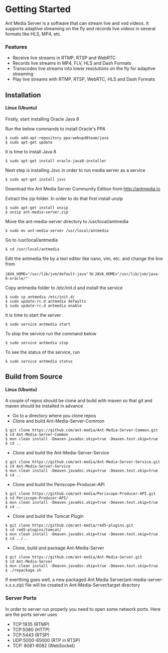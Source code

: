 # Getting Started

Ant Media Server is a software that can stream live and vod videos. It supports adaptive streaming on the fly and 
records live videos in several formats like HLS, MP4, etc. 

### Features
* Receive live streams in RTMP, RTSP and WebRTC
* Records live streams in MP4, FLV, HLS and Dash Formats
* Transcodes live streams into lower resolutions on the fly for adaptive streaming
* Play live streams with RTMP, RTSP, WebRTC, HLS and Dash Formats


## Installation

#### Linux (Ubuntu)

Firstly, start installing Oracle Java 8

Run the below commands to install Oracle's PPA
```
$ sudo add-apt-repository ppa:webupd8team/java
$ sudo apt-get update
```

It is time to install Java 8
```
$ sudo apt-get install oracle-java8-installer
```

Next step is installing Jsvc in order to run media server as a service

```
$ sudo apt-get install jsvc
```

Download the Ant Media Server Community Edition from http://antmedia.io 

Extract the zip folder. In order to do that first install unzip
```
$ sudo apt-get install unzip
$ unzip ant-media-server.zip     
```

Move the ant-media-server directory to /usr/local/antmedia 
```
$ sudo mv ant-media-server /usr/local/antmedia
```

Go to /usr/local/antmedia 
```
$ cd /usr/local/antmedia
```
Edit the antmedia file by a text editor like nano, vim, etc.
and change the line from

```JAVA_HOME="/usr/lib/jvm/default-java"```
to ```JAVA_HOME="/usr/lib/jvm/java-8-oracle/"```


Copy antmedia folder to /etc/init.d and install the service
```
$ sudo cp antmedia /etc/init.d/
$ sudo update-rc.d antmedia defaults
$ sudo update-rc.d antmedia enable
```

It is time to start the server
```
$ sudo service antmedia start
```

To stop the service run the command below
```
$ sudo service antmedia stop
```

To see the status of the service, run
```
$ sudo service antmedia status
```

## Build from Source

#### Linux (Ubuntu)
A couple of repos should be clone and build with maven so that git and maven should be installed in advance

* Go to a directory where you clone repos
* Clone and build Ant-Media-Server-Common

```
$ git clone https://github.com/ant-media/Ant-Media-Server-Common.git
$ cd Ant-Media-Server-Common
$ mvn clean install -Dmaven.javadoc.skip=true -Dmaven.test.skip=true
$ cd ..
```

* Clone and build the Ant-Media-Server-Service 

```
$ git clone https://github.com/ant-media/Ant-Media-Server-Service.git
$ cd Ant-Media-Server-Service
$ mvn clean install -Dmaven.javadoc.skip=true -Dmaven.test.skip=true
$ cd ..
```

* Clone and build the Periscope-Producer-API 

```
$ git clone https://github.com/ant-media/Periscope-Producer-API.git
$ cd Periscope-Producer-API/
$ mvn clean install -Dmaven.javadoc.skip=true -Dmaven.test.skip=true
$ cd ..
```

* Clone and build the Tomcat Plugin
```
$ git clone https://github.com/ant-media/red5-plugins.git
$ cd red5-plugins/tomcat/
$ mvn clean install -Dmaven.javadoc.skip=true -Dmaven.test.skip=true
$ cd ../..
```



* Clone, build and package Ant-Media-Server
```
$ git clone https://github.com/ant-media/Ant-Media-Server.git
$ cd Ant-Media-Server
$ mvn clean install -Dmaven.javadoc.skip=true -Dmaven.test.skip=true
$ ./repackage.sh
```

If everthing goes well, a new packaged Ant Media Server(ant-media-server-x.x.x.zip) file will be created 
in Ant-Media-Server/target directory


### Server Ports
In order to server run properly you need to open some network ports. 
Here are the ports server uses

* TCP:1935 (RTMP)
* TCP:5080 (HTTP)
* TCP:5443 (RTSP)
* UDP:5000-65000 (RTP in RTSP)
* TCP: 8081-8082 (WebSocket)






